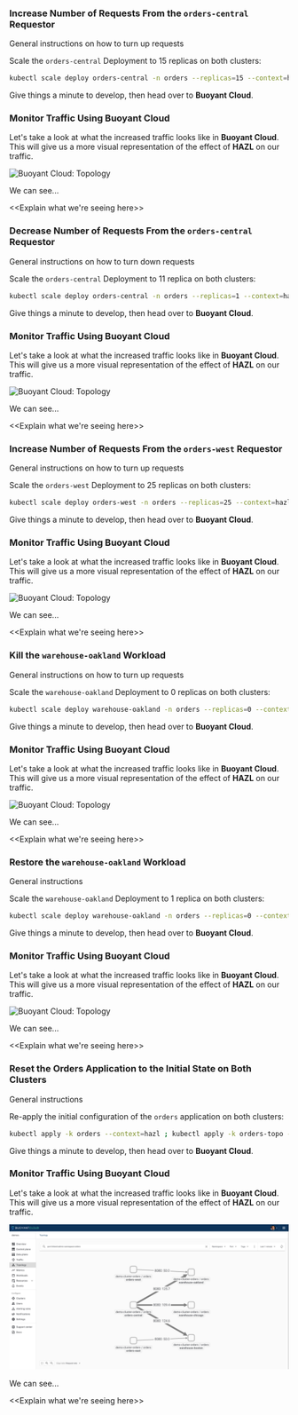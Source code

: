 ### Increase Number of Requests From the `orders-central` Requestor

General instructions on how to turn up requests

Scale the `orders-central` Deployment to 15 replicas on both clusters:

```bash
kubectl scale deploy orders-central -n orders --replicas=15 --context=hazl ; kubectl scale deploy orders-central -n orders --replicas=15 --context=topo
```

Give things a minute to develop, then head over to **Buoyant Cloud**.

### Monitor Traffic Using Buoyant Cloud

Let's take a look at what the increased traffic looks like in **Buoyant Cloud**. This will give us a more visual representation of the effect of **HAZL** on our traffic.

![Buoyant Cloud: Topology](images/orders-hazl-increased-central-load-bcloud.png)

We can see...

<<Explain what we're seeing here>>

### Decrease Number of Requests From the `orders-central` Requestor

General instructions on how to turn down requests

Scale the `orders-central` Deployment to 11 replica on both clusters:

```bash
kubectl scale deploy orders-central -n orders --replicas=1 --context=hazl ; kubectl scale deploy orders-central -n orders --replicas=1 --context=topo
```

Give things a minute to develop, then head over to **Buoyant Cloud**.

### Monitor Traffic Using Buoyant Cloud

Let's take a look at what the increased traffic looks like in **Buoyant Cloud**. This will give us a more visual representation of the effect of **HAZL** on our traffic.

![Buoyant Cloud: Topology](images/orders-hazl-decreased-central-load-bcloud.png)

We can see...

<<Explain what we're seeing here>>

### Increase Number of Requests From the `orders-west` Requestor

General instructions on how to turn up requests

Scale the `orders-west` Deployment to 25 replicas on both clusters:

```bash
kubectl scale deploy orders-west -n orders --replicas=25 --context=hazl ; kubectl scale deploy orders-west -n orders --replicas=25 --context=topo
```

Give things a minute to develop, then head over to **Buoyant Cloud**.

### Monitor Traffic Using Buoyant Cloud

Let's take a look at what the increased traffic looks like in **Buoyant Cloud**. This will give us a more visual representation of the effect of **HAZL** on our traffic.

![Buoyant Cloud: Topology](images/orders-hazl-increased-load-west-bcloud.png)

We can see...

<<Explain what we're seeing here>>

### Kill the `warehouse-oakland` Workload

General instructions on how to turn up requests

Scale the `warehouse-oakland` Deployment to 0 replicas on both clusters:

```bash
kubectl scale deploy warehouse-oakland -n orders --replicas=0 --context=hazl ; kubectl scale deploy warehouse-oakland -n orders --replicas=0 --context=topo
```

Give things a minute to develop, then head over to **Buoyant Cloud**.

### Monitor Traffic Using Buoyant Cloud

Let's take a look at what the increased traffic looks like in **Buoyant Cloud**. This will give us a more visual representation of the effect of **HAZL** on our traffic.

![Buoyant Cloud: Topology](images/orders-hazl-kill-oakland-bcloud.png)

We can see...

<<Explain what we're seeing here>>

### Restore the `warehouse-oakland` Workload

General instructions

Scale the `warehouse-oakland` Deployment to 1 replica on both clusters:

```bash
kubectl scale deploy warehouse-oakland -n orders --replicas=0 --context=hazl ; kubectl scale deploy warehouse-oakland -n orders --replicas=0 --context=topo
```

Give things a minute to develop, then head over to **Buoyant Cloud**.

### Monitor Traffic Using Buoyant Cloud

Let's take a look at what the increased traffic looks like in **Buoyant Cloud**. This will give us a more visual representation of the effect of **HAZL** on our traffic.

![Buoyant Cloud: Topology](images/orders-hazl-restore-oakland-bcloud.png)

We can see...

<<Explain what we're seeing here>>

### Reset the Orders Application to the Initial State on Both Clusters

General instructions

Re-apply the initial configuration of the `orders` application on both clusters:

```bash
kubectl apply -k orders --context=hazl ; kubectl apply -k orders-topo --context=topo
```

Give things a minute to develop, then head over to **Buoyant Cloud**.

### Monitor Traffic Using Buoyant Cloud

Let's take a look at what the increased traffic looks like in **Buoyant Cloud**. This will give us a more visual representation of the effect of **HAZL** on our traffic.

![Buoyant Cloud: Topology](images/orders-hazl-increased-load-bcloud.png)

We can see...

<<Explain what we're seeing here>>